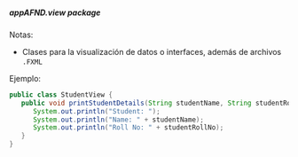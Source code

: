 ##### appAFND.view package

Notas:
- Clases para la visualización de datos o interfaces, además de archivos `.FXML`

Ejemplo:

```java
public class StudentView {
   public void printStudentDetails(String studentName, String studentRollNo){
      System.out.println("Student: ");
      System.out.println("Name: " + studentName);
      System.out.println("Roll No: " + studentRollNo);
   }
}
```